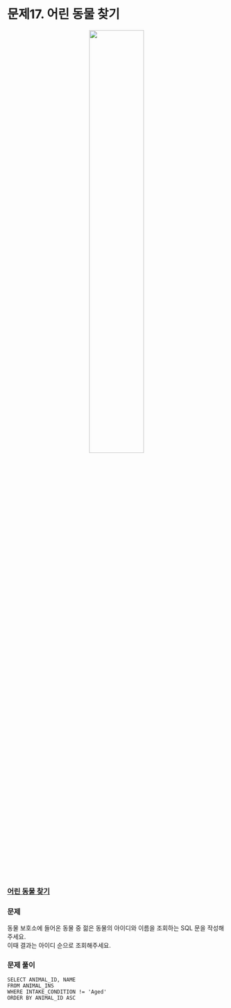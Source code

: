 # 문제17. 어린 동물 찾기
<center><img src="https://user-images.githubusercontent.com/77037338/210046724-5f984c66-80c3-4c70-9fdc-32371e86c30c.png" width="50%" height="50%"></center>

### [어린 동물 찾기](https://school.programmers.co.kr/learn/courses/30/lessons/59037)

### 문제
동물 보호소에 들어온 동물 중 젊은 동물의 아이디와 이름을 조회하는 SQL 문을 작성해주세요. <br>
이때 결과는 아이디 순으로 조회해주세요.<br>

### 문제 풀이
```Mysql
SELECT ANIMAL_ID, NAME
FROM ANIMAL_INS
WHERE INTAKE_CONDITION != 'Aged'
ORDER BY ANIMAL_ID ASC
```
